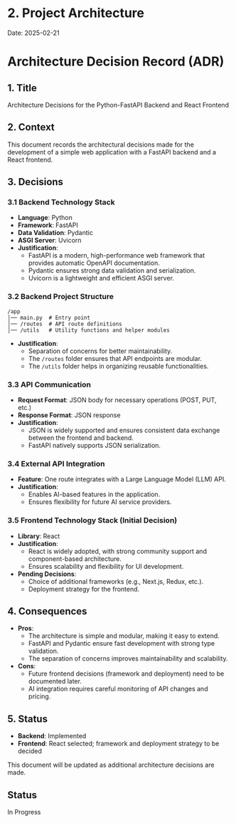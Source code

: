 # 2. Project Architecture

Date: 2025-02-21

# Architecture Decision Record (ADR)

## 1. Title

Architecture Decisions for the Python-FastAPI Backend and React Frontend

## 2. Context

This document records the architectural decisions made for the development of a simple web application with a FastAPI backend and a React frontend.

## 3. Decisions

### 3.1 Backend Technology Stack

- **Language**: Python
- **Framework**: FastAPI
- **Data Validation**: Pydantic
- **ASGI Server**: Uvicorn
- **Justification**:
  - FastAPI is a modern, high-performance web framework that provides automatic OpenAPI documentation.
  - Pydantic ensures strong data validation and serialization.
  - Uvicorn is a lightweight and efficient ASGI server.

### 3.2 Backend Project Structure

```
/app
│── main.py  # Entry point
│── /routes  # API route definitions
│── /utils   # Utility functions and helper modules
```

- **Justification**:
  - Separation of concerns for better maintainability.
  - The `/routes` folder ensures that API endpoints are modular.
  - The `/utils` folder helps in organizing reusable functionalities.

### 3.3 API Communication

- **Request Format**: JSON body for necessary operations (POST, PUT, etc.)
- **Response Format**: JSON response
- **Justification**:
  - JSON is widely supported and ensures consistent data exchange between the frontend and backend.
  - FastAPI natively supports JSON serialization.

### 3.4 External API Integration

- **Feature**: One route integrates with a Large Language Model (LLM) API.
- **Justification**:
  - Enables AI-based features in the application.
  - Ensures flexibility for future AI service providers.

### 3.5 Frontend Technology Stack (Initial Decision)

- **Library**: React
- **Justification**:
  - React is widely adopted, with strong community support and component-based architecture.
  - Ensures scalability and flexibility for UI development.
- **Pending Decisions**:
  - Choice of additional frameworks (e.g., Next.js, Redux, etc.).
  - Deployment strategy for the frontend.

## 4. Consequences

- **Pros**:
  - The architecture is simple and modular, making it easy to extend.
  - FastAPI and Pydantic ensure fast development with strong type validation.
  - The separation of concerns improves maintainability and scalability.
- **Cons**:
  - Future frontend decisions (framework and deployment) need to be documented later.
  - AI integration requires careful monitoring of API changes and pricing.

## 5. Status

- **Backend**: Implemented
- **Frontend**: React selected; framework and deployment strategy to be decided

This document will be updated as additional architecture decisions are made.

## Status

In Progress
